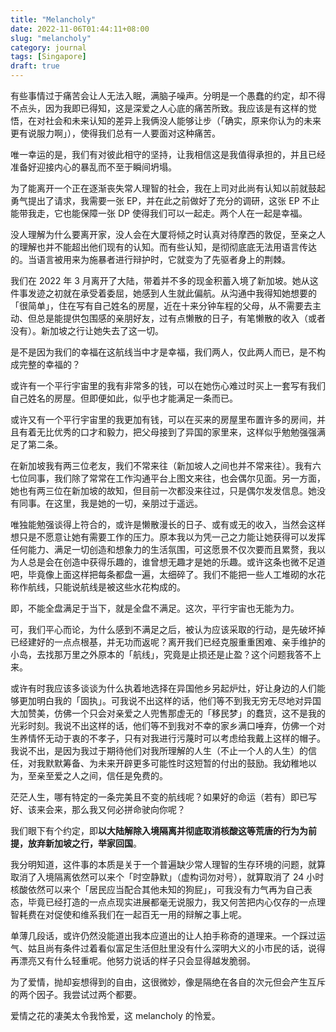 ```yaml
---
title: "Melancholy"
date: 2022-11-06T01:44:11+08:00
slug: "melancholy"
category: journal
tags: [Singapore]
draft: true
---
```


有些事情过于痛苦会让人无法入眠，满脑子噪声。分明是一个愚蠢的约定，却不得不点头，因为我即已得知，这是深爱之人心底的痛苦所致。我应该是有这样的觉悟，在对社会和未来认知的差异上我俩没人能够让步（「确实，原来你认为的未来更有说服力啊」），使得我们总有一人要面对这种痛苦。

唯一幸运的是，我们有对彼此相守的坚持，让我相信这是我值得承担的，并且已经准备好迎接内心的暴乱而不至于瞬间坍塌。

为了能离开一个正在逐渐丧失常人理智的社会，我在上司对此尚有认知以前就鼓起勇气提出了请求，我需要一张 EP，并在此之前做好了充分的调研，这张 EP 不止能带我走，它也能保障一张 DP 使得我们可以一起走。两个人在一起是幸福。

没人理解为什么要离开家，没人会在大厦将倾之时认真对待摩西的敦促，至亲之人的理解也并不能超出他们现有的认知。而有些认知，是彻彻底底无法用语言传达的。当语言被用来为施暴者进行辩护时，它就变为了先驱者身上的荆棘。

我们在 2022 年 3 月离开了大陆，带着并不多的现金积蓄入境了新加坡。她从这件事发迹之初就在承受着委屈，她感到人生就此偏航。从沟通中我得知她想要的「很简单」，住在写有自己姓名的房屋，近在十来分钟车程的父母，从不需要去主动、但总是能提供包围感的亲朋好友，过有点懒散的日子，有笔懒散的收入（或者没有）。新加坡之行让她失去了这一切。

是不是因为我们的幸福在这航线当中才是幸福，我们两人，仅此两人而已，是不构成完整的幸福的？

或许有一个平行宇宙里的我有非常多的钱，可以在她伤心难过时买上一套写有我们自己姓名的房屋。但即便如此，似乎也才能满足一条而已。

或许又有一个平行宇宙里的我更加有钱，可以在买来的房屋里布置许多的房间，并且有着无比优秀的口才和毅力，把父母接到了异国的家里来，这样似乎勉勉强强满足了第二条。

在新加坡我有两三位老友，我们不常来往（新加坡人之间也并不常来往）。我有六七位同事，我们除了常常在工作沟通平台上图文来往，也会偶尔见面。另一方面，她也有两三位在新加坡的故知，但目前一次都没来往过，只是偶尔发发信息。她没有同事。在这里，我是她的一切，亲朋过于遥远。

唯独能勉强谈得上符合的，或许是懒散漫长的日子、或有或无的收入，当然会这样想只是不愿意让她有需要工作的压力。原本我以为凭一己之力能让她获得可以发挥任何能力、满足一切创造和想象力的生活氛围，可这愿景不仅次要而且累赘，我以为人总是会在创造中获得乐趣的，谁曾想无趣才是她的乐趣。或许这条也微不足道吧，毕竟像上面这样把每条都盘一遍，太细碎了。我们不能把一些人工堆砌的水花称作航线，只能说航线是被这些水花构成的。

即，不能全盘满足于当下，就是全盘不满足。这次，平行宇宙也无能为力。

可，我们平心而论，为什么感到不满足之后，被认为应该采取的行动，是先破坏掉已经建好的一点点根基，并无功而返呢？离开我们已经克服重重困难、亲手维护的小岛，去找那万里之外原本的「航线」，究竟是止损还是止盈？这个问题我答不上来。

或许有时我应该多谈谈为什么执着地选择在异国他乡另起炉灶，好让身边的人们能够更加明白我的「固执」。可我说不出这样的话，他们等不到我无穷无尽地对异国大加赞美，仿佛一个只会对亲爱之人兜售那虚无的「移民梦」的蠢货，这不是我的光彩时刻。我说不出这样的话，他们等不到我对不幸的家乡满口唾弃，仿佛一个对生养情怀无动于衷的不孝子，只有对我进行污蔑时可以考虑给我戴上这样的帽子。我说不出，是因为我过于期待他们对我所理解的人生（不止一个人的人生）的信任，对我默默筹备、为未来开辟更多可能性时这短暂的付出的鼓励。我幼稚地以为，至亲至爱之人之间，信任是免费的。

茫茫人生，哪有特定的一条完美且不变的航线呢？如果好的命运（若有）即已写好、该来会来，那么我又何必拼命驶向你呢？

我们眼下有个约定，即**以大陆解除入境隔离并彻底取消核酸这等荒唐的行为为前提，放弃新加坡之行，举家回国**。

我分明知道，这件事的本质是关于一个普遍缺少常人理智的生存环境的问题，就算取消了入境隔离依然可以来个「时空静默」（虚构词勿对号），就算取消了 24 小时核酸依然可以来个「居民应当配合其他未知的狗屁」，可我没有力气再为自己表态，毕竟已经打造的一点点现实进展都毫无说服力，我又何苦把内心仅存的一点理智耗费在对促使和维系我们在一起百无一用的辩解之事上呢。

单薄几段话，或许仍然没能道出我本应道出的让人拍手称奇的道理来。一个踩过运气、姑且尚有条件过着看似富足生活但肚里没有什么深明大义的小市民的话，说得再漂亮又有什么轻重呢。他努力说话的样子只会显得越发脆弱。

为了爱情，抛却妄想得到的自由，这很微妙，像是隔绝在各自的次元但会产生互斥的两个因子。我尝试过两个都要。

爱情之花的凄美太令我怜爱，这 melancholy 的怜爱。
